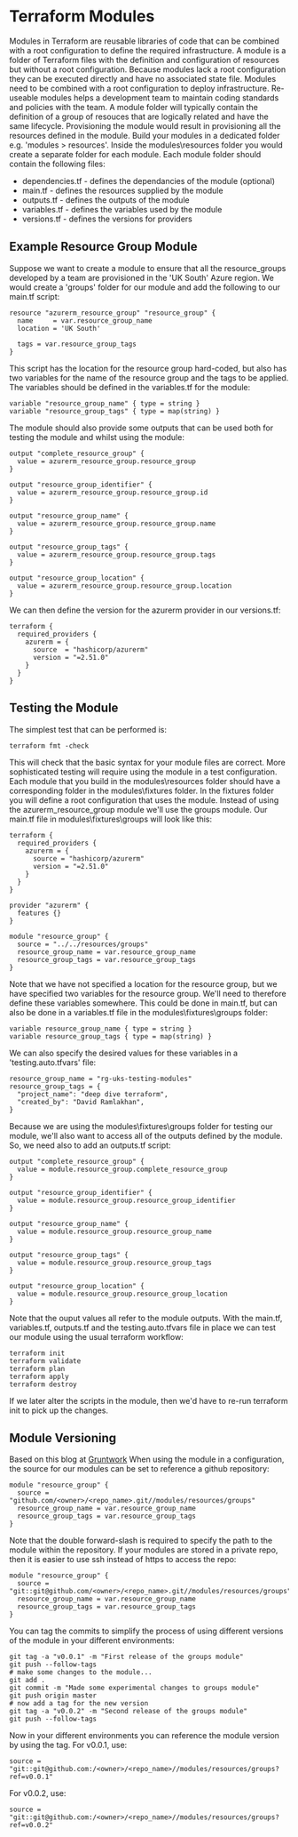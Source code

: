 # Terraform Modules
Modules in Terraform are reusable libraries of code that can be combined 
with a root configuration to define the required infrastructure. A module 
is a folder of Terraform files with the definition and configuration of 
resources but without a root configuration. Because modules lack a root 
configuration they can be executed directly and have no associated state file.
Modules need to be combined with a root configuration to deploy 
infrastructure. Re-useable modules helps a development team to maintain 
coding standards and policies with the team.
A module folder will typically contain the definition of a group of 
resouces that are logically related and have the same lifecycle. 
Provisioning the module would result 
in provisioning all the resources defined in the module.
Build your modules in a dedicated folder e.g. 'modules > resources'. Inside the
modules\resources folder you would create a separate folder for each module. Each
module folder should contain the following files: 

- dependencies.tf - defines the dependancies of the module (optional)
- main.tf - defines the resources supplied by the module
- outputs.tf - defines the outputs of the module
- variables.tf - defines the variables used by the module
- versions.tf - defines the versions for providers


## Example Resource Group Module
Suppose we want to create a module to ensure that all the resource_groups 
developed by a team are provisioned in the 'UK South' Azure region. We would 
create a 'groups' folder for our module and add the following to our main.tf 
script:
```
resource "azurerm_resource_group" "resource_group" {
  name     = var.resource_group_name
  location = 'UK South'

  tags = var.resource_group_tags
}
```
This script has the location for the resource group hard-coded, but also 
has two variables for the name of the resource group and the tags to be applied.
The variables should be defined in the variables.tf for the module:
```
variable "resource_group_name" { type = string }
variable "resource_group_tags" { type = map(string) }
```
The module should also provide some outputs that can be used both for testing
the module and whilst using the module:
```
output "complete_resource_group" {
  value = azurerm_resource_group.resource_group
}

output "resource_group_identifier" {
  value = azurerm_resource_group.resource_group.id
}

output "resource_group_name" {
  value = azurerm_resource_group.resource_group.name
}

output "resource_group_tags" {
  value = azurerm_resource_group.resource_group.tags
}

output "resource_group_location" {
  value = azurerm_resource_group.resource_group.location
}
```
We can then define the version for the azurerm provider in our 
versions.tf:
```
terraform {
  required_providers {
    azurerm = {
      source  = "hashicorp/azurerm"
      version = "=2.51.0"
    }
  }
}
```

## Testing the Module
The simplest test that can be performed is:
```
terraform fmt -check
```
This will check that the basic syntax for your module files are correct. More
sophisticated testing will require using the module in a test configuration. 
Each module that you build in the modules\resources folder should have a 
corresponding folder in the modules\fixtures folder. In the fixtures folder you 
will define a root configuration that uses the module. Instead of using the 
azurerm_resource_group module we'll use the groups module. Our main.tf file in 
modules\fixtures\groups will look like this:
```
terraform {
  required_providers {
    azurerm = {
      source = "hashicorp/azurerm"
      version = "=2.51.0"
    }
  }
}

provider "azurerm" {
  features {}
}

module "resource_group" {
  source = "../../resources/groups"
  resource_group_name = var.resource_group_name
  resource_group_tags = var.resource_group_tags
}
```
Note that we have not specified a location for the resource group, but we
have specified two variables for the resource group. We'll need to therefore 
define these variables somewhere. This could be done in main.tf, but can also 
be done in a variables.tf file in the modules\fixtures\groups folder:
```
variable resource_group_name { type = string }
variable resource_group_tags { type = map(string) }
```
We can also specify the desired values for these variables in a 
'testing.auto.tfvars' file:
```
resource_group_name = "rg-uks-testing-modules"
resource_group_tags = {
  "project_name": "deep dive terraform",
  "created_by": "David Ramlakhan",
}
```
Because we are using the modules\fixtures\groups folder for testing our 
module, we'll also want to access all of the outputs defined by the module. So,
we need also to add an outputs.tf script:
```
output "complete_resource_group" {
  value = module.resource_group.complete_resource_group
}

output "resource_group_identifier" {
  value = module.resource_group.resource_group_identifier
}

output "resource_group_name" {
  value = module.resource_group.resource_group_name
}

output "resource_group_tags" {
  value = module.resource_group.resource_group_tags
}

output "resource_group_location" {
  value = module.resource_group.resource_group_location
}
```
Note that the ouput values all refer to the module outputs. With the main.tf, 
variables.tf, outputs.tf and the testing.auto.tfvars file in place we can test
our module using the usual terraform workflow:
```
terraform init
terraform validate
terraform plan
terraform apply 
terraform destroy
```
If we later alter the scripts in the module, then we'd have to re-run terraform
init to pick up the changes.

## Module Versioning
Based on this blog at [Gruntwork](https://blog.gruntwork.io/how-to-create-reusable-infrastructure-with-terraform-modules-25526d65f73d)
When using the module in a configuration, the source for our modules can be 
set to reference a github repository:
```
module "resource_group" {
  source = "github.com/<owner>/<repo_name>.git//modules/resources/groups"
  resource_group_name = var.resource_group_name
  resource_group_tags = var.resource_group_tags
}
```
Note that the double forward-slash is required to specify the path to the 
module within the repository.
If your modules are stored in a private repo, then it is easier to use ssh 
instead of https to access the repo:
```
module "resource_group" {
  source = "git::git@github.com/<owner>/<repo_name>.git//modules/resources/groups"
  resource_group_name = var.resource_group_name
  resource_group_tags = var.resource_group_tags
}
```
You can tag the commits to simplify the process of using different versions 
of the module in your different environments:
```
git tag -a "v0.0.1" -m "First release of the groups module"
git push --follow-tags
# make some changes to the module...
git add .
git commit -m "Made some experimental changes to groups module"
git push origin master
# now add a tag for the new version
git tag -a "v0.0.2" -m "Second release of the groups module"
git push --follow-tags
```
Now in your different environments you can reference the module version by using the tag. For v0.0.1, use:
```
source = "git::git@github.com:/<owner>/<repo_name>//modules/resources/groups?ref=v0.0.1"
```
For v0.0.2, use:
```
source = "git::git@github.com:/<owner>/<repo_name>//modules/resources/groups?ref=v0.0.2"
```
